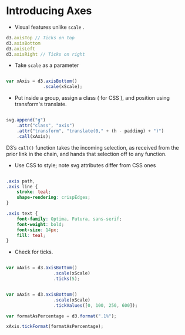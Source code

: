 # Introducing Axes

- Visual features unlike `scale` .
```javascript
d3.axisTop // Ticks on top
d3.axisBottom
d3.axisLeft
d3.axisRight // Ticks on right
```

- Take `scale` as a parameter 

```javascript

var xAxis = d3.axisBottom()
              .scale(xScale);

```

- Put inside a group, assign a class ( for CSS ), and position using transform's translate.

```javascript

svg.append("g")
    .attr("class", "axis")
    .attr("transform", "translate(0," + (h - padding) + ")")
    .call(xAxis);

```

D3’s `call()` function takes the incoming selection, as received from the prior link in the chain, and hands that selection off to any function. 

- Use CSS to style; note svg attributes differ from CSS ones

```css

.axis path,
.axis line {
    stroke: teal;
    shape-rendering: crispEdges;
}

.axis text {
    font-family: Optima, Futura, sans-serif;
    font-weight: bold;
    font-size: 14px;
    fill: teal;
}

```

- Check for ticks.
```javascript

var xAxis = d3.axisBottom()
                  .scale(xScale)
                  .ticks(5);


var xAxis = d3.axisBottom()
                  .scale(xScale)
                  .tickValues([0, 100, 250, 600]);

var formatAsPercentage = d3.format(".1%");

xAxis.tickFormat(formatAsPercentage);


```

